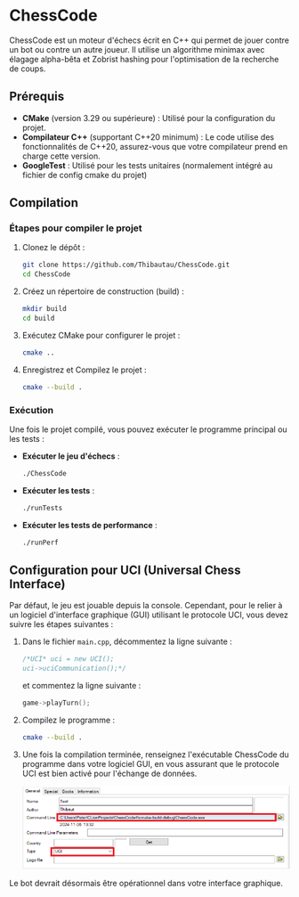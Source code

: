 # ChessCode

ChessCode est un moteur d'échecs écrit en C++ qui permet de jouer contre un bot ou contre un autre joueur. Il utilise un algorithme minimax avec élagage alpha-bêta et Zobrist hashing pour l'optimisation de la recherche de coups.

## Prérequis

- **CMake** (version 3.29 ou supérieure) : Utilisé pour la configuration du projet.
- **Compilateur C++** (supportant C++20 minimum) : Le code utilise des fonctionnalités de C++20, assurez-vous que votre compilateur prend en charge cette version.
- **GoogleTest** : Utilisé pour les tests unitaires (normalement intégré au fichier de config cmake du projet)

## Compilation

### Étapes pour compiler le projet

1. Clonez le dépôt :
   ```bash
   git clone https://github.com/Thibautau/ChessCode.git
   cd ChessCode
   ```

2. Créez un répertoire de construction (build) :
   ```bash
   mkdir build
   cd build
   ```

3. Exécutez CMake pour configurer le projet :
   ```bash
   cmake ..
   ```

4. Enregistrez et Compilez le projet :
   ```bash
   cmake --build .
   ```

### Exécution

Une fois le projet compilé, vous pouvez exécuter le programme principal ou les tests :

- **Exécuter le jeu d'échecs** :
  ```bash
  ./ChessCode
  ```

- **Exécuter les tests** :
  ```bash
  ./runTests
  ```

- **Exécuter les tests de performance** :
  ```bash
  ./runPerf
  ```

## Configuration pour UCI (Universal Chess Interface)

Par défaut, le jeu est jouable depuis la console. Cependant, pour le relier à un logiciel d'interface graphique (GUI) utilisant le protocole UCI, vous devez suivre les étapes suivantes :

1. Dans le fichier `main.cpp`, décommentez la ligne suivante :
   ```cpp
   /*UCI* uci = new UCI();
   uci->uciCommunication();*/
   ```
   et commentez la ligne suivante :
   ```cpp
   game->playTurn();
   ```

2. Compilez le programme :
   ```bash
   cmake --build .
   ```

3. Une fois la compilation terminée, renseignez l'exécutable ChessCode du programme dans votre logiciel GUI, en vous assurant que le protocole UCI est bien activé pour l'échange de données.

   ![Configuration du GUI pour UCI](doc/NewCheesEngine.PNG)

Le bot devrait désormais être opérationnel dans votre interface graphique.